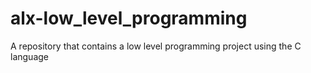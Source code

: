 # alx-low_level_programming
A repository that contains a low level programming project using the C language
